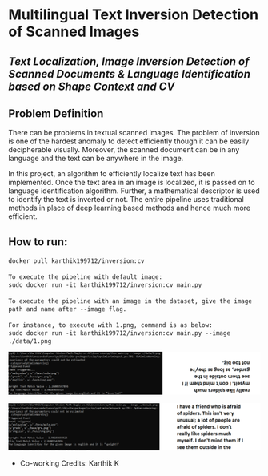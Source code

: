 # Multilingual Text Inversion Detection of Scanned Images
## _Text Localization, Image Inversion Detection of Scanned Documents & Language Identification based on Shape Context and CV_


## Problem Definition
There can be problems in textual scanned images. The problem of inversion is one of the hardest anomaly to detect efficiently though it can be easily decipherable visually. Moreover, the scanned document can be in any language and the text can be anywhere in the image. 

In this project, an algorithm to efficiently localize text has been implemented. Once the text area in an image is localized, it is passed on to language identification algorithm. Further, a mathematical descriptor is used to identify the text is inverted or not. The entire pipeline uses traditional methods in place of deep learning based methods and hence much more efficient.


## How to run:
```
docker pull karthik199712/inversion:cv

To execute the pipeline with default image:
sudo docker run -it karthik199712/inversion:cv main.py

To execute the pipeline with an image in the dataset, give the image path and name after --image flag. 

For instance, to execute with 1.png, command is as below:
sudo docker run -it karthik199712/inversion:cv main.py --image ./data/1.png
```

<p align="center">
  <img src="inverted.png">
</p> 

<p align="center">
  <img src="upright.png">
</p> 

- Co-working Credits: Karthik K
